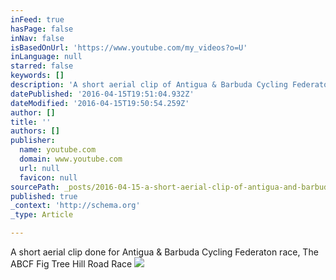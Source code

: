 ```yaml
---
inFeed: true
hasPage: false
inNav: false
isBasedOnUrl: 'https://www.youtube.com/my_videos?o=U'
inLanguage: null
starred: false
keywords: []
description: 'A short aerial clip of Antigua & Barbuda Cycling Federaton race, The ABCF Fig Tree Hill Road Race'
datePublished: '2016-04-15T19:51:04.932Z'
dateModified: '2016-04-15T19:50:54.259Z'
author: []
title: ''
authors: []
publisher:
  name: youtube.com
  domain: www.youtube.com
  url: null
  favicon: null
sourcePath: _posts/2016-04-15-a-short-aerial-clip-of-antigua-and-barbuda-cycling-federaton-r.md
published: true
_context: 'http://schema.org'
_type: Article

---
```

A short aerial clip done for Antigua & Barbuda Cycling Federaton race, The ABCF Fig Tree Hill Road Race
![](https://i.ytimg.com/vi/C6ignPJejpE/default.jpg)